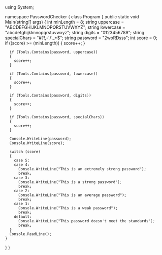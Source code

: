 using System;

namespace PasswordChecker
{
  class Program
  {
    public static void Main(string[] args)
    {
      int minLength = 8;
      string uppercase = "ABCDEFGHIJKLMNOPQRSTUVWXYZ";
      string lowercase = "abcdefghijklmnopqrstuvwxyz";
      string digits = "0123456789";
      string specialChars = "#?!,-'/`_*$";
      string password = "2woRDsss";
      int score = 0;
      if ((score) >= (minLength))
      {
        score++;
      }
      
      if (Tools.Contains(password, uppercase))
      {
        score++;
      }
      
      if (Tools.Contains(password, lowercase))
      {
        score++;
      }
      
      if (Tools.Contains(password, digits))
      {
        score++;
      }
      
      if (Tools.Contains(password, specialChars))
      {
        score++;
      }
           
      Console.WriteLine(password);
      Console.WriteLine(score);
      
      switch (score) 
      {
        case 5:
        case 4:
          Console.WriteLine("This is an extremely strong password");
          break;
        case 3:
          Console.WriteLine("This is a strong password");
          break;
        case 2:
          Console.WriteLine("This is an average password");
          break;
        case 1:
          Console.WriteLine("This is a weak password");
          break;
        default:
          Console.WriteLine("This password doesn't meet the standards");
          break;
      } 
      Console.ReadLine();
    }
  }
}
